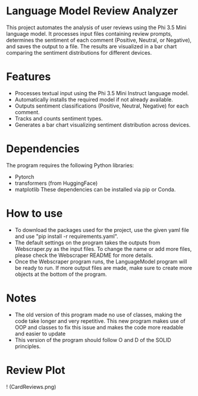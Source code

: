 # Language Model Review Analyzer

This project automates the analysis of user reviews using the Phi 3.5 Mini language model. It processes input files containing review prompts, determines the sentiment of each comment (Positive, Neutral, or Negative), and saves the output to a file. The results are visualized in a bar chart comparing the sentiment distributions for different devices.

# Features

* Processes textual input using the Phi 3.5 Mini Instruct language model.
* Automatically installs the required model if not already available.
* Outputs sentiment classifications (Positive, Neutral, Negative) for each comment.
* Tracks and counts sentiment types.
* Generates a bar chart visualizing sentiment distribution across devices.

# Dependencies
The program requires the following Python libraries:

*  Pytorch
*  transformers (from HuggingFace)
*  matplotlib
These dependencies can be installed via pip or Conda.

# How to use
*  To download the packages used for the project, use the given yaml file and use "pip install -r requirements.yaml". 
*  The default settings on the program takes the outputs from Webscraper.py as the input files. To change the name or add more files, please check the Webscraper README for more details.
*  Once the Webscraper program runs, the LanguageModel program will be ready to run. If more output files are made, make sure to create more objects at the bottom of the program.

# Notes
* The old version of this program made no use of classes, making the code take longer and very repetitive. This new program makes use of OOP and classes to fix this issue and makes the code more readable and easier to update
* This version of the program should follow O and D of the SOLID principles.

# Review Plot

! (CardReviews.png)

